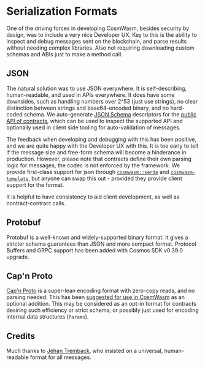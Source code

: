# Serialization Formats

One of the driving forces in developing CosmWasm, besides security by design, was to include a very nice Developer UX. Key to this is the ability to inspect and debug messages sent on the blockchain, and parse results without needing complex libraries. Also not requiring downloading custom schemas and ABIs just to make a method call.

## JSON

The natural solution was to use JSON everywhere. It is self-describing, human-readable, and used in APIs everywhere. It does have some downsides, such as handling numbers over 2^53 (just use strings), no clear distinction between strings and base64-encoded binary, and no hard-coded schema. We auto-generate [JSON Schema](https://json-schema.org/) descriptors for the [public API of contracts](https://github.com/CosmWasm/cosmwasm-examples/tree/master/escrow/schema), which can be used to inspect the supported API and optionally used in client side tooling for auto-validation of messages.

The feedback when developing and debugging with this has been positive, and we are quite happy with the Developer UX with this. It is too early to tell if the message size and free-form schema will become a hinderance in production. However, please note that contracts define their own parsing logic for messages, the codec is not enforced by the framework. We provide first-class support for json through [`cosmwasm::serde`](https://github.com/CosmWasm/cosmwasm/blob/master/src/serde.rs) and [`cosmwasm-template`](https://github.com/CosmWasm/cosmwasm-template), but anyone can swap this out - provided they provide client support for the format.

It is helpful to have consistency to aid client development, as well as contract-contract calls.

## Protobuf

Protobuf is a well-known and widely-supported binary format. It gives a stricter schema guarantees than JSON and more compact format. Protocol Buffers and GRPC support has been added with Cosmos SDK v0.39.0 upgrade.

## Cap'n Proto

[Cap'n Proto](https://capnproto.org/) is a super-lean encoding format with zero-copy reads, and no parsing needed. This has been [suggested for use in CosmWasm](https://github.com/CosmWasm/cosmwasm/issues/78) as an optional addition. This may be considered as an opt-in format for contracts desiring such efficiency or strict schema, or possibly just used for encoding internal data structures (`Params`).

## Credits

Much thanks to [Jehan Tremback](https://github.com/jtremback), who insisted on a universal, human-readable format for all messages.
